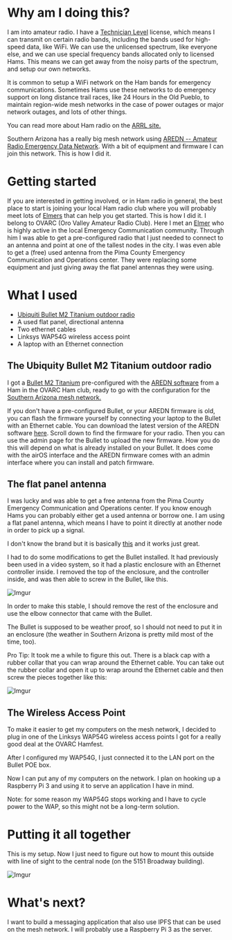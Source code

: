# Why am I doing this?

I am into amateur radio. I have a [Technician Level](http://www.arrl.org/licensing-education-training) license, which means I can transmit on certain radio bands, including the bands used for high-speed data, like WiFi. We can use the unlicensed spectrum, like everyone else, and we can use special frequency bands allocated only to licensed Hams. This means we can get away from the noisy parts of the spectrum, and setup our own networks.

It is common to setup a WiFi network on the Ham bands for emergency communications. Sometimes Hams use these networks to do emergency support on long distance trail races, like 24 Hours in the Old Pueblo, to maintain region-wide mesh networks in the case of power outages or major network outages, and lots of other things.

You can read more about Ham radio on the [ARRL site.](http://www.arrl.org/)

Southern Arizona has a really big mesh network using [AREDN -- Amateur Radio Emergency Data Network](https://www.aredn.org/about-us). With a bit of equipment and firmware I can join this network. This is how I did it.

# Getting started

If you are interested in getting involved, or in Ham radio in general, the best place to start is joining your local Ham radio club where you will probably meet lots of [Elmers](http://www.eham.net/articles/29423) that can help you get started. This is how I did it. I belong to OVARC (Oro Valley Amateur Radio Club). Here I met an [Elmer](http://www.eham.net/articles/29423) who is highly active in the local Emergency Communication community. Through him I was able to get a pre-configured radio that I just needed to connect to an antenna and point at one of the tallest nodes in the city. I was even able to get a (free) used antenna from the Pima County Emergency Communication and Operations center. They were replacing some equipment and just giving away the flat panel antennas they were using. 

# What I used

* [Ubiquiti Bullet M2 Titanium outdoor radio](https://www.ubnt.com/airmax/bulletm/)
* A used flat panel, directional antenna
* Two ethernet cables
* Linksys WAP54G wireless access point
* A laptop with an Ethernet connection

## The Ubiquity Bullet M2 Titanium outdoor radio

I got a [Bullet M2 Titanium](https://www.ubnt.com/airmax/bulletm/) pre-configured with the [AREDN software](https://www.aredn.org/about-us) from a Ham in the OVARC Ham club, ready to go with the configuration for the [Southern Arizona mesh network.](https://sites.google.com/site/k7uazclub/mesh-network)

If you don't have a pre-configured Bullet, or your AREDN firmware is old, you can flash the firmware yourself by connecting your laptop to the Bullet with an Ethernet cable. You can download the latest version of the AREDN software [here](https://www.aredn.org/content/software). Scroll down to find the firmware for your radio. Then you can use the admin page for the Bullet to upload the new firmware. How you do this will depend on what is already installed on your Bullet. It does come with the airOS interface and the AREDN firmware comes with an admin interface where you can install and patch firmware.

## The flat panel antenna

I was lucky and was able to get a free antenna from the Pima County Emergency Communication and Operations center. If you know enough Hams you can probably either get a used antenna or borrow one. I am using a flat panel antenna, which means I have to point it directly at another node in order to pick up a signal.

I don't know the brand but it is basically [this](http://www.l-com.com/wireless-antenna-24-ghz-flat-panel-directional-antennas) and it works just great.

I had to do some modifications to get the Bullet installed. It had previously been used in a video system, so it had a plastic enclosure with an Ethernet controller inside. I removed the top of the enclosure, and the controller inside, and was then able to screw in the Bullet, like this.

![Imgur](https://i.imgur.com/El63k6l.jpg)

In order to make this stable, I should remove the rest of the enclosure and use the elbow connector that came with the Bullet.

The Bullet is supposed to be weather proof, so I should not need to put it in an enclosure (the weather in Southern Arizona is pretty mild most of the time, too).

Pro Tip: It took me a while to figure this out. There is a black cap with a rubber collar that you can wrap around the Ethernet cable. You can take out the rubber collar and open it up to wrap around the Ethernet cable and then screw the pieces together like this:

![Imgur](https://i.imgur.com/hDazMJx.jpg)

## The Wireless Access Point

To make it easier to get my computers on the mesh network, I decided to plug in one of the Linksys WAP54G wireless access points I got for a really good deal at the OVARC Hamfest.

After I configured my WAP54G, I just connected it to the LAN port on the Bullet POE box.

Now I can put any of my computers on the network. I plan on hooking up a Raspberry Pi 3 and using it to serve an application I have in mind.

Note: for some reason my WAP54G stops working and I have to cycle power to the WAP, so this might not be a long-term solution.

# Putting it all together

This is my setup. Now I just need to figure out how to mount this outside with line of sight to the central node (on the 5151 Broadway building).

![Imgur](https://i.imgur.com/kg2TnuP.jpg)

# What's next?

I want to build a messaging application that also use IPFS that can be used on the mesh network. I will probably use a Raspberry Pi 3 as the server.
